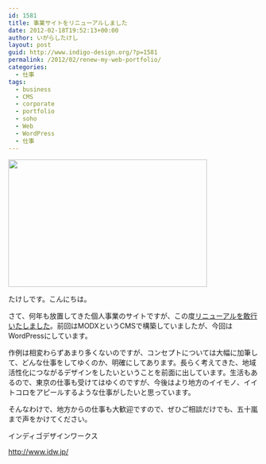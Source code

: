 ```yaml
---
id: 1581
title: 事業サイトをリニューアルしました
date: 2012-02-18T19:52:13+00:00
author: いがらしたけし
layout: post
guid: http://www.indigo-design.org/?p=1581
permalink: /2012/02/renew-my-web-portfolio/
categories:
  - 仕事
tags:
  - business
  - CMS
  - corporate
  - portfolio
  - soho
  - Web
  - WordPress
  - 仕事
---
```

[<img src="https://lh6.googleusercontent.com/-g0EQ4iTkfhs/Tz-GUBUC50I/AAAAAAAAAX4/DSzWA1Lt0-c/s400/idwjp.png" height="257" width="400" />](https://picasaweb.google.com/lh/photo/zBQu6wDDXzHVmkzawEjYf2Klwn4Fkij7EkaYhPDln_g?feat=embedwebsite)

たけしです。こんにちは。

さて、何年も放置してきた個人事業のサイトですが、この度[リニューアルを敢行いたしました](http://www.idw.jp/)。前回はMODXというCMSで構築していましたが、今回はWordPressにしています。

作例は相変わらずあまり多くないのですが、コンセプトについては大幅に加筆して、どんな仕事をしてゆくのか、明確にしてあります。長らく考えてきた、地域活性化につながるデザインをしたいということを前面に出しています。生活もあるので、東京の仕事も受けてはゆくのですが、今後はより地方のイイモノ、イイトコロをアピールするような仕事がしたいと思っています。

そんなわけで、地方からの仕事も大歓迎ですので、ぜひご相談だけでも、五十嵐まで声をかけてください。

インディゴデザインワークス
  
<http://www.idw.jp/>
